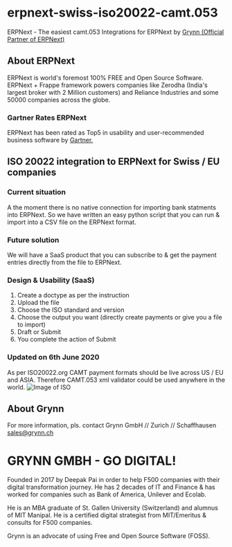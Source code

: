 # erpnext-swiss-iso20022-camt.053
ERPNext - The easiest camt.053 Integrations for ERPNext by [Grynn (Official Partner of ERPNext)](https://www.grynn.io/)

## About ERPNext
ERPNext is world's foremost 100% FREE and Open Source Software. ERPNext + Frappe framework powers companies like Zerodha (India's largest broker with 2 Million customers) and Reliance Industries and some 50000 companies across the globe. 

### Gartner Rates ERPNext
ERPNext has been rated as Top5 in usability and user-recommended business software by [Gartner.](https://www.grynn.io/gartner-puts-erpnext-in-top5-erp-systems/)

## ISO 20022 integration to ERPNext for Swiss / EU companies

### Current situation 
A the moment there is no native connection for importing bank statments into ERPNext. So we have written an easy python script that you can run & import into a CSV file on the ERPNext format. 

### Future solution
We will  have a SaaS product that you can subscribe to & get the payment entries directly from the file to ERPNext. 

### Design & Usability (SaaS) 
1. Create a doctype as per the instruction
2. Upload the file 
3. Choose the ISO standard and version
4. Choose the output you want (directly create payments or give you a file to import)
5. Draft or Submit
6. You complete the action of Submit

### Updated on 6th June 2020

As per ISO20022.org CAMT payment formats should be live across US / EU and ASIA. 
Therefore CAMT.053 xml validator could be used anywhere in the world. 
![Image of ISO](https://github.com/grynn-in/erpnext-swiss-iso20022-camt.053-csv/blob/master/iso20022-live.png)


## About Grynn
For more information, pls. contact 
Grynn GmbH //  Zurich // Schaffhausen
sales@grynn.ch

# GRYNN GMBH - GO DIGITAL!
Founded in 2017 by Deepak Pai in order to help F500 companies with their digital transformation journey.  He has 2 decades of IT and Finance & has worked for companies such as Bank of America, Unilever and Ecolab.

He is an MBA graduate of St. Gallen University (Switzerland) and alumnus of MIT Manipal. He is a certified digital strategist from MIT/Emeritus & consults for F500 companies.

Grynn is an advocate of using Free and Open Source Software (FOSS).
